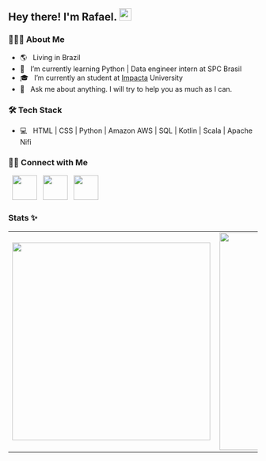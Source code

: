 <h2> Hey there! I'm Rafael. <img src="https://github.com/souvikguria98/souvikguria98/blob/master/Hi.gif" width="25"></h2>


<h3> 👨🏻‍💻 About Me </h3>

- 🌎 &nbsp; Living in Brazil
- 🤔 &nbsp; I’m currently learning Python | Data engineer intern at SPC Brasil
- 🎓 &nbsp; I’m currently an student at [Impacta](https://www.impacta.com.br) University
- 💬 &nbsp; Ask me about anything. I will try to help you as much as I can.

<h3>🛠 Tech Stack</h3>

- 💻 &nbsp; HTML | CSS | Python | Amazon AWS | SQL | Kotlin | Scala | Apache Nifi 


<h3> 🤝🏻 Connect with Me </h3>

<p align="left">
&nbsp; <a href="https://www.instagram.com/rafithabr/" target="_blank" rel="noopener noreferrer"><img src="https://img.icons8.com/nolan/64/instagram-new.png"" width="50" /></a>  
&nbsp; <a href="https://www.linkedin.com/in/rafael-rovira-47b800127/" target="_blank" rel="noopener noreferrer"><img <img src="https://img.icons8.com/nolan/64/linkedin.png" width="50" /></a>
&nbsp; <a href="mailto:rafaelrovira2010@hotmail.com" target="_blank" rel="noopener noreferrer"><img src="https://img.icons8.com/nolan/64/email.png"  width="50" /></a>
</p>


### Stats ✨
<center>
<table>
  <tr>
      <td><img width="400px" align="left" src="https://github-readme-stats.vercel.app/api/top-langs/?username=rafaelrovira&hide=html&layout=compact&theme=radical" /></td>
      <td><img width="440px" align="left" src="https://github-readme-stats.vercel.app/api?username=rafaelrovira&theme=radical&show_icons=true" /></td>
  </tr>  
